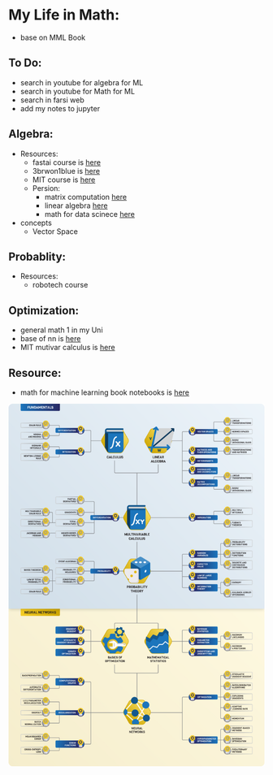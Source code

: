 # My Life in Math:
* base on MML Book

## To Do:
  - search in youtube for algebra for ML
  - search in youtube for Math for ML
  - search in farsi web
  - add my notes to jupyter

## Algebra:
  * Resources:
    - fastai course is <a href="https://github.com/fastai/numerical-linear-algebra/blob/master/README.md">here</a> 
    - 3brwon1blue is <a href="https://www.3blue1brown.com/essence-of-linear-algebra-page/">here</a> 
    - MIT course is <a href="https://www.youtube.com/playlist?list=PL49CF3715CB9EF31D">here</a>
    - Persion:
      * matrix computation <a href="https://maktabkhooneh.org/course/308-%D9%85%D8%AD%D8%A7%D8%B3%D8%A8%D8%A7%D8%AA-%D9%85%D8%A7%D8%AA%D8%B1%DB%8C%D8%B3%DB%8C-mk308/">here<a>
      * linear algebra <a href="https://maktabkhooneh.org/course/18-%D8%AC%D8%A8%D8%B1-%D8%AE%D8%B7%DB%8C-mk18/">here</a>
      * math for data scinece [here](https://danup.ir/courses/principles-of-data-mining-and-machine-learning/)
  * concepts
    - Vector Space

## Probablity:
  * Resources:
    - robotech course

## Optimization:
  - general math 1 in my Uni
  - base of nn is <a href="https://www.youtube.com/playlist?list=PLZHQObOWTQDNU6R1_67000Dx_ZCJB-3pi">here</a> 
  - MIT mutivar calculus is <a href="https://www.youtube.com/playlist?list=PL4C4C8A7D06566F38">here</a> 

## Resource:
  - math for machine learning book notebooks is <a href="https://github.com/mml-book/mml-book.github.io">here</a> 
  
  
<img src="mml_map.png"/>
